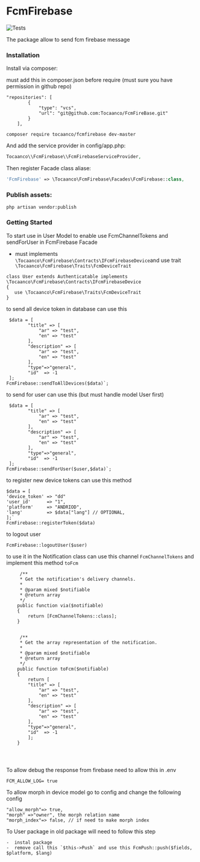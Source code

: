 # FcmFirebase 

![Tests](https://github.com/spatie/laravel-package-tools/workflows/Tests/badge.svg)

The package allow to send fcm firebase message

### Installation

Install via composer:

must add this in composer.json  before require (must sure you have permission in github repo)
```
"repositories": [
        {
            "type": "vcs",
            "url": "git@github.com:Tocaanco/FcmFireBase.git"
        }
    ],
```

```
composer require tocaanco/fcmfirebase dev-master
```

And add the service provider in config/app.php:

```php
Tocaanco\\FcmFirebase\\FcmFirebaseServiceProvider,
```

Then register Facade class aliase:

```php
'FcmFirebase' => \Tocaanco\FcmFirebase\Facades\FcmFirebase::class,
```

### Publish assets:

```
php artisan vendor:publish
```
### Getting Started

To start use in User Model to enable use FcmChannelTokens and sendForUser in FcmFirebase Facade 
-  must implements `\Tocaanco\FcmFirebase\Contracts\IFcmFirebaseDevice`and use trait `  \Tocaanco\FcmFirebase\Traits\FcmDeviceTrait`
```
class User extends Authenticatable implements  \Tocaanco\FcmFirebase\Contracts\IFcmFirebaseDevice
{
   use \Tocaanco\FcmFirebase\Traits\FcmDeviceTrait
}
```

to send all device token in database can use this
```
 $data = [
        "title" => [
            "ar" => "test",
            "en" => "test"
        ],
        "description" => [
            "ar" => "test",
            "en" => "test"
        ],
        "type"=>"general",
        "id"  => -1
 ];
FcmFirebase::sendToAllDevices($data)`;
```
to send  for user can use this (but must handle model User first)

```
 $data = [
        "title" => [
            "ar" => "test",
            "en" => "test"
        ],
        "description" => [
            "ar" => "test",
            "en" => "test"
        ],
        "type"=>"general",
        "id"  => -1
 ];
FcmFirebase::sendForUser($user,$data)`;
```

to register new device tokens can use this method

```
$data = [
'device_token' => "dd"
'user_id'      => "1",
'platform'     => "ANDRIOD",
'lang'         => $data["lang"] // OPTIONAL,
];`
FcmFirebase::registerToken($data)
```

to logout user

```
FcmFirebase::logoutUser($user)
```        


to use it in the Notification class  can use this channel `FcmChannelTokens` and implement this method `toFcm`

```
     /**
     * Get the notification's delivery channels.
     *
     * @param mixed $notifiable
     * @return array
     */
    public function via($notifiable)
    {
        return [FcmChannelTokens::class];
    }


     /**
     * Get the array representation of the notification.
     *
     * @param mixed $notifiable
     * @return array
     */
    public function toFcm($notifiable)
    {
        return [
        "title" => [
            "ar" => "test",
            "en" => "test"
        ],
        "description" => [
            "ar" => "test",
            "en" => "test"
        ],
        "type"=>"general",
        "id"  => -1
        ];
    }

   
        
```

To allow debug the response from firebase need to allow this in .env

```
FCM_ALLOW_LOG= true 
```



To allow morph in device model go to config and change the following config

```
"allow_morph"=> true,
"morph" =>"owner", the morph relation name
"morph_index"=> false, // if need to make morph index

```


To User package in old package will need to follow this step

```
-  instal package 
-  remove call this `$this->Push` and use this FcmPush::push($fields, $platform, $lang)

```